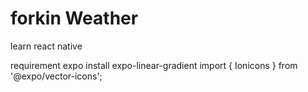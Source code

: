 # forkin Weather

learn react native

requirement
expo install expo-linear-gradient
import { Ionicons } from '@expo/vector-icons';
